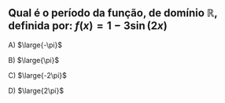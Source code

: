 ## Qual é o período da função, de domínio ℝ, definida por: $f (x) =1-3 \sin{(2x)}$
A) $\large{-\pi}$

B) $\large{\pi}$

C) $\large{-2\pi}$

D) $\large{2\pi}$